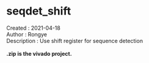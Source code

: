 # seqdet_shift<br />
Created : 2021-04-18<br />
Author : Rongye<br />
Description : Use shift register for sequence detection <br />
<br />
**.zip is the vivado project.**
